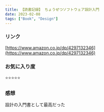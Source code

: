 ```yaml
---
title: 【読書記録】 ちょうぜつソフトウェア設計入門
date: 2023-02-08
tags: ["Book", "Design"]
---
```


### リンク
[https://www.amazon.co.jp/dp/4297132346](https://www.amazon.co.jp/dp/4297132346)

### お気に入り度
⭐️⭐️⭐️⭐️⭐️

### 感想
設計の入門書として最高だった
